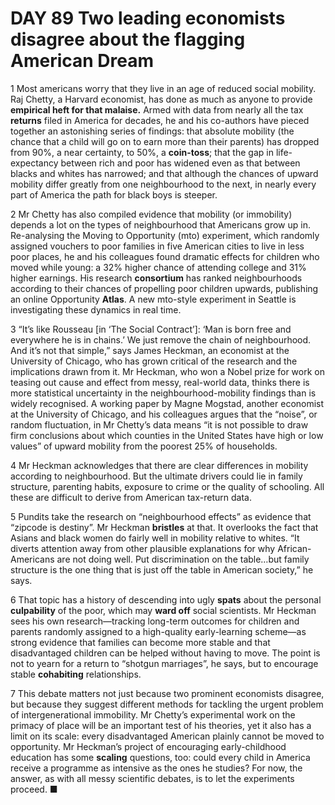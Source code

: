 # DAY 89 Two leading economists disagree about the flagging American Dream
1 Most americans worry that they live in an age of reduced social mobility. Raj Chetty, a Harvard economist, has done as much as anyone to provide **empirical heft for that malaise.** Armed with data from nearly all the tax **returns** filed in America for decades, he and his co-authors have pieced together an astonishing series of findings: that absolute mobility (the chance that a child will go on to earn more than their parents) has dropped from 90%, a near certainty, to 50%, a **coin-toss**; that the gap in life-expectancy between rich and poor has widened even as that between blacks and whites has narrowed; and that although the chances of upward mobility differ greatly from one neighbourhood to the next, in nearly every part of America the path for black boys is steeper.

2 Mr Chetty has also compiled evidence that mobility (or immobility) depends a lot on the types of neighbourhood that Americans grow up in. Re-analysing the Moving to Opportunity (mto) experiment, which randomly assigned vouchers to poor families in five American cities to live in less poor places, he and his colleagues found dramatic effects for children who moved while young: a 32% higher chance of attending college and 31% higher earnings. His research **consortium** has ranked neighbourhoods according to their chances of propelling poor children upwards, publishing an online Opportunity **Atlas**. A new mto-style experiment in Seattle is investigating these dynamics in real time.

3 “It’s like Rousseau [in ‘The Social Contract’]: ‘Man is born free and everywhere he is in chains.’ We just remove the chain of neighbourhood. And it’s not that simple,” says James Heckman, an economist at the University of Chicago, who has grown critical of the research and the implications drawn from it. Mr Heckman, who won a Nobel prize for work on teasing out cause and effect from messy, real-world data, thinks there is more statistical uncertainty in the neighbourhood-mobility findings than is widely recognised. A working paper by Magne Mogstad, another economist at the University of Chicago, and his colleagues argues that the “noise”, or random fluctuation, in Mr Chetty’s data means “it is not possible to draw firm conclusions about which counties in the United States have high or low values” of upward mobility from the poorest 25% of households.

4 Mr Heckman acknowledges that there are clear differences in mobility according to neighbourhood. But the ultimate drivers could lie in family structure, parenting habits, exposure to crime or the quality of schooling. All these are difficult to derive from American tax-return data.

5 Pundits take the research on “neighbourhood effects” as evidence that “zipcode is destiny”. Mr Heckman **bristles** at that. It overlooks the fact that Asians and black women do fairly well in mobility relative to whites. “It diverts attention away from other plausible explanations for why African-Americans are not doing well. Put discrimination on the table…but family structure is the one thing that is just off the table in American society,” he says.

6 That topic has a history of descending into ugly **spats** about the personal **culpability** of the poor, which may **ward off** social scientists. Mr Heckman sees his own research—tracking long-term outcomes for children and parents randomly assigned to a high-quality early-learning scheme—as strong evidence that families can become more stable and that disadvantaged children can be helped without having to move. The point is not to yearn for a return to “shotgun marriages”, he says, but to encourage stable **cohabiting** relationships.

7 This debate matters not just because two prominent economists disagree, but because they suggest different methods for tackling the urgent problem of intergenerational immobility. Mr Chetty’s experimental work on the primacy of place will be an important test of his theories, yet it also has a limit on its scale: every disadvantaged American plainly cannot be moved to opportunity. Mr Heckman’s project of encouraging early-childhood education has some **scaling** questions, too: could every child in America receive a programme as intensive as the ones he studies? For now, the answer, as with all messy scientific debates, is to let the experiments proceed. ■

